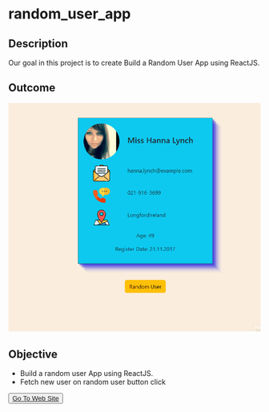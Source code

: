 # random_user_app

## Description

Our goal in this project is to create Build a Random User App using ReactJS.

## Outcome

![Project 035](./User.gif)

## Objective

  - Build a random user App using ReactJS.
  - Fetch new user on random user button click

<button><a href=" https://muratbzc.github.io/random_user_app/">Go To Web Site</a></button>
